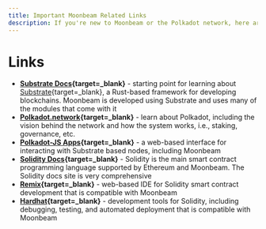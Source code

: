 ```yaml
---
title: Important Moonbeam Related Links
description: If you're new to Moonbeam or the Polkadot network, here are some important links to review, including compatible Ethereum tools.
---
```


# Links

 - **[Substrate Docs](https://docs.substrate.io/){target=\_blank}** - starting point for learning about [Substrate](/learn/platform/glossary/#substrate){target=\_blank}, a Rust-based framework for developing blockchains. Moonbeam is developed using Substrate and uses many of the modules that come with it
 - **[Polkadot.network](https://polkadot.network/){target=\_blank}** - learn about Polkadot, including the vision behind the network and how the system works, i.e., staking, governance, etc.
 - **[Polkadot-JS Apps](https://polkadot.js.org/apps){target=\_blank}** - a web-based interface for interacting with Substrate based nodes, including Moonbeam
 - **[Solidity Docs](https://solidity.readthedocs.io/){target=\_blank}** - Solidity is the main smart contract programming language supported by Ethereum and Moonbeam.  The Solidity docs site is very comprehensive
 - **[Remix](https://remix.ethereum.org/){target=\_blank}** - web-based IDE for Solidity smart contract development that is compatible with Moonbeam
 - **[Hardhat](https://hardhat.org/){target=\_blank}** - development tools for Solidity, including debugging, testing, and automated deployment that is compatible with Moonbeam
